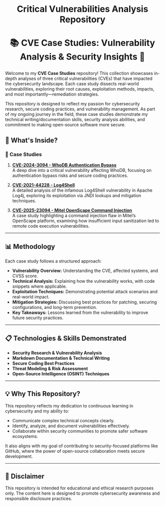 #  <p align="center"> Critical Vulnerabilities Analysis Repository<p align="center">

#  <p align="center"> 📚 CVE Case Studies: Vulnerability Analysis & Security Insights 🔐 <p align="center">

Welcome to my **CVE Case Studies** repository! This collection showcases in-depth analyses of three critical vulnerabilities (CVEs) that have impacted the cybersecurity landscape. Each case study dissects real-world vulnerabilities, exploring their root causes, exploitation methods, impacts, and most importantly—remediation strategies.

This repository is designed to reflect my passion for cybersecurity research, secure coding practices, and vulnerability management. As part of my ongoing journey in the field, these case studies demonstrate my technical writing/documentation skills, security analysis abilities, and commitment to making open-source software more secure.

## 🚀 What's Inside?

### 🔎 Case Studies
1. **[CVE-2024-3094 - WhoDB Authentication Bypass](https://github.com/janepierresgithub/cve-analysis-repository/blob/main/whodb_cve-2024-3094.md)**  
   A deep dive into a critical vulnerability affecting WhoDB, focusing on authentication bypass risks and secure coding practices.

2. **[CVE-2021-44228 - Log4Shell](https://github.com/janepierresgithub/cve-analysis-repository/blob/main/log4shellcve-2021-44228.md)**  
   A detailed analysis of the infamous Log4Shell vulnerability in Apache Log4j, exploring its exploitation via JNDI lookups and mitigation techniques.

3. **[CVE-2025-23094 - Mitel OpenScape Command Injection](https://github.com/janepierresgithub/cve-analysis-repository/blob/main/mitelos-cve-2025-23094.md)**  
   A case study highlighting a command injection flaw in Mitel’s OpenScape platform, examining how insufficient input sanitization led to remote code execution vulnerabilities.

---

## 📊 Methodology

Each case study follows a structured approach:
- **Vulnerability Overview:** Understanding the CVE, affected systems, and CVSS score.
- **Technical Analysis:** Explaining how the vulnerability works, with code snippets where applicable.
- **Exploitation Techniques:** Demonstrating potential attack scenarios and real-world impact.
- **Mitigation Strategies:** Discussing best practices for patching, securing configurations, and long-term prevention.
- **Key Takeaways:** Lessons learned from the vulnerability to improve future security practices.

---

## 📋 Technologies & Skills Demonstrated

- **Security Research & Vulnerability Analysis**
- **Markdown Documentation & Technical Writing**
- **Secure Coding Best Practices**
- **Threat Modeling & Risk Assessment**
- **Open-Source Intelligence (OSINT) Techniques**

---

## 💡 Why This Repository?

This repository reflects my dedication to continuous learning in cybersecurity and my ability to:
- Communicate complex technical concepts clearly.
- Identify, analyze, and document vulnerabilities effectively.
- Collaborate within security communities to promote safer software ecosystems.

It also aligns with my goal of contributing to security-focused platforms like GitHub, where the power of open-source collaboration meets secure development.

---

## 📢 Disclaimer

This repository is intended for educational and ethical research purposes only. The content here is designed to promote cybersecurity awareness and responsible disclosure practices.
